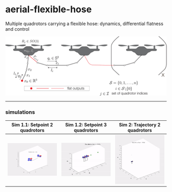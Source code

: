 # aerial-flexible-hose
Multiple quadrotors carrying a flexible hose: dynamics, differential flatness and control


<img src="./media/diff-flat.png" width="600"  />


***
### simulations
|  Sim 1.1: Setpoint 2 quadrotors  | Sim 1.2: Setpoint 3 quadrotors  | Sim 2: Trajectory 2 quadrotors |
|---|---|---|
|  <img src="./media/sim1.gif" width="300"  /> |  <img src="./media/sim2.gif" width="300"  /> | <img src="./media/sim3.gif" width="300"  /> |


